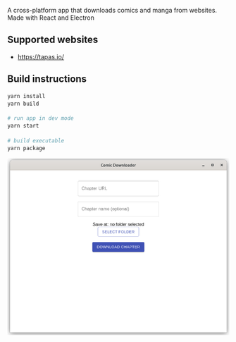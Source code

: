 A cross-platform app that downloads comics and manga from websites. Made with React and Electron

## Supported websites

* https://tapas.io/

## Build instructions

```bash
yarn install
yarn build

# run app in dev mode
yarn start

# build executable
yarn package
```


![Home page](/screenshots/downloader.png "")
